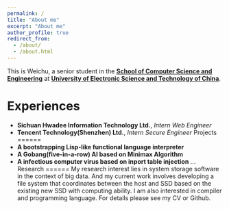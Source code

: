 ```yaml
---
permalink: /
title: "About me"
excerpt: "About me"
author_profile: true
redirect_from: 
  - /about/
  - /about.html
---
```

This is Weichu, a senior student in the [**School of Computer Science and Engineering**](https://en.uestc.edu.cn/info/1015/1407.htm) at [**University of Electronic Science and Technology of China**](https://en.uestc.edu.cn/). 

Experiences
======
- **Sichuan Hwadee Information Technology Ltd.**, *Intern Web Engineer*
- **Tencent Technology(Shenzhen) Ltd.**, *Intern Secure Engineer*
Projects
======
- **A bootstrapping Lisp-like functional language interpreter**
- **A Gobang(five-in-a-row) AI based on Minimax Algorithm**
- **A infectious computer virus based on inport table injection**
...
Research
======
My research interest lies in system storage software in the context of big data. And my current work involves developing a file system that coordinates between the host and SSD based on the existing new SSD with computing ability. I am also interested in compiler and programming language. For details please see my CV or Github.